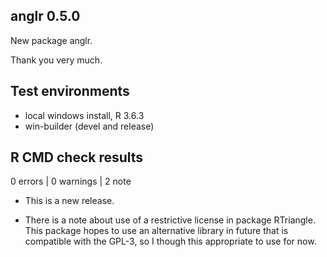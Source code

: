 ## anglr 0.5.0

New package anglr. 

Thank you very much. 

## Test environments

* local windows install, R 3.6.3
* win-builder (devel and release)

## R CMD check results

0 errors | 0 warnings | 2 note

* This is a new release.

* There is a note about use of a restrictive license in package RTriangle. This package hopes to use an alternative library in future that is compatible with the GPL-3, so I though this appropriate to use for now. 

